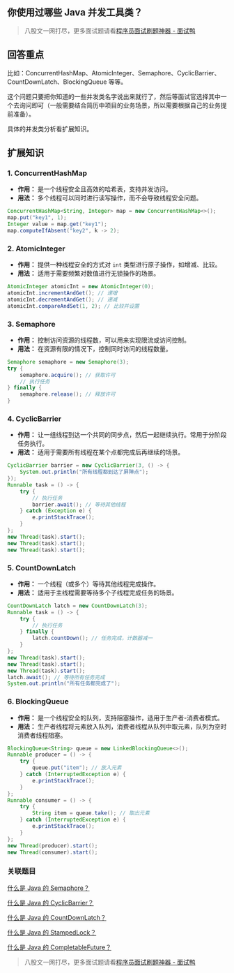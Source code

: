## 你使用过哪些 Java 并发工具类？
> 八股文一网打尽，更多面试题请看[程序员面试刷题神器 - 面试鸭](https://www.mianshiya.com/)

## 回答重点

比如：ConcurrentHashMap、AtomicInteger、Semaphore、CyclicBarrier、CountDownLatch、BlockingQueue 等等。

这个问题只要把你知道的一些并发类名字说出来就行了，然后等面试官选择其中一个去询问即可（一般需要结合简历中项目的业务场景，所以需要根据自己的业务提前准备）。

具体的并发类分析看扩展知识。

## 扩展知识

### 1. **ConcurrentHashMap**
   - **作用：** 是一个线程安全且高效的哈希表，支持并发访问。
   - **用法：** 多个线程可以同时进行读写操作，而不会导致线程安全问题。
   ```java
   ConcurrentHashMap<String, Integer> map = new ConcurrentHashMap<>();
   map.put("key1", 1);
   Integer value = map.get("key1");
   map.computeIfAbsent("key2", k -> 2);
   ```

### 2. **AtomicInteger**
   - **作用：** 提供一种线程安全的方式对 `int` 类型进行原子操作，如增减、比较。
   - **用法：** 适用于需要频繁对数值进行无锁操作的场景。
   ```java
   AtomicInteger atomicInt = new AtomicInteger(0);
   atomicInt.incrementAndGet(); // 递增
   atomicInt.decrementAndGet(); // 递减
   atomicInt.compareAndSet(1, 2); // 比较并设置
   ```

### 3. **Semaphore**
   - **作用：** 控制访问资源的线程数，可以用来实现限流或访问控制。
   - **用法：** 在资源有限的情况下，控制同时访问的线程数量。
   ```java
   Semaphore semaphore = new Semaphore(3);
   try {
       semaphore.acquire(); // 获取许可
       // 执行任务
   } finally {
       semaphore.release(); // 释放许可
   }
   ```

### 4. **CyclicBarrier**
   - **作用：** 让一组线程到达一个共同的同步点，然后一起继续执行。常用于分阶段任务执行。
   - **用法：** 适用于需要所有线程在某个点都完成后再继续的场景。
   ```java
   CyclicBarrier barrier = new CyclicBarrier(3, () -> {
       System.out.println("所有线程都到达了屏障点");
   });
   Runnable task = () -> {
       try {
           // 执行任务
           barrier.await(); // 等待其他线程
       } catch (Exception e) {
           e.printStackTrace();
       }
   };
   new Thread(task).start();
   new Thread(task).start();
   new Thread(task).start();
   ```

### 5. **CountDownLatch**
   - **作用：** 一个线程（或多个）等待其他线程完成操作。
   - **用法：** 适用于主线程需要等待多个子线程完成任务的场景。
   ```java
   CountDownLatch latch = new CountDownLatch(3);
   Runnable task = () -> {
       try {
           // 执行任务
       } finally {
           latch.countDown(); // 任务完成，计数器减一
       }
   };
   new Thread(task).start();
   new Thread(task).start();
   new Thread(task).start();
   latch.await(); // 等待所有任务完成
   System.out.println("所有任务都完成了");
   ```

### 6. **BlockingQueue**
   - **作用：** 是一个线程安全的队列，支持阻塞操作，适用于生产者-消费者模式。
   - **用法：** 生产者线程将元素放入队列，消费者线程从队列中取元素，队列为空时消费者线程阻塞。
   ```java
   BlockingQueue<String> queue = new LinkedBlockingQueue<>();
   Runnable producer = () -> {
       try {
           queue.put("item"); // 放入元素
       } catch (InterruptedException e) {
           e.printStackTrace();
       }
   };
   Runnable consumer = () -> {
       try {
           String item = queue.take(); // 取出元素
       } catch (InterruptedException e) {
           e.printStackTrace();
       }
   };
   new Thread(producer).start();
   new Thread(consumer).start();
   ```
### 关联题目

[什么是 Java 的 Semaphore？](https://www.mianshiya.com/bank/1789249312885223425/question/1780933294934749186)

[什么是 Java 的 CyclicBarrier？](https://www.mianshiya.com/bank/1789249312885223425/question/1780933294938943489)

[什么是 Java 的 CountDownLatch？](https://www.mianshiya.com/bank/1789249312885223425/question/1780933294943137794)

[什么是 Java 的 StampedLock？](https://www.mianshiya.com/bank/1789249312885223425/question/1780933294947332098)

[什么是 Java 的 CompletableFuture？](https://www.mianshiya.com/bank/1789249312885223425/question/1780933294951526402)

> 八股文一网打尽，更多面试题请看[程序员面试刷题神器 - 面试鸭](https://www.mianshiya.com/)